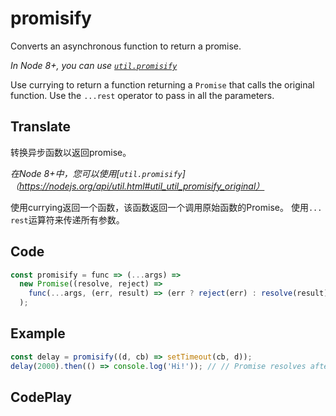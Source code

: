 # promisify

Converts an asynchronous function to return a promise.

*In Node 8+, you can use [`util.promisify`](https://nodejs.org/api/util.html#util_util_promisify_original)*

Use currying to return a function returning a `Promise` that calls the original function.
Use the `...rest` operator to pass in all the parameters.

## Translate

转换异步函数以返回promise。

*在Node 8+中，您可以使用[`util.promisify`]（https://nodejs.org/api/util.html#util_util_promisify_original）*

使用currying返回一个函数，该函数返回一个调用原始函数的Promise。
使用`... rest`运算符来传递所有参数。

## Code

```js
const promisify = func => (...args) =>
  new Promise((resolve, reject) =>
    func(...args, (err, result) => (err ? reject(err) : resolve(result)))
  );
```

## Example

```js
const delay = promisify((d, cb) => setTimeout(cb, d));
delay(2000).then(() => console.log('Hi!')); // // Promise resolves after 2s
```

## CodePlay

<template>
  <code-play codeplay-id="" />
</template>
